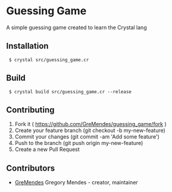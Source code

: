 # Guessing Game

A simple guessing game created to learn the Crystal lang

## Installation

```
 $ crystal src/guessing_game.cr
```

## Build

```
 $ crystal build src/guessing_game.cr --release
```

## Contributing

1. Fork it ( https://github.com/GreMendes/guessing_game/fork )
2. Create your feature branch (git checkout -b my-new-feature)
3. Commit your changes (git commit -am 'Add some feature')
4. Push to the branch (git push origin my-new-feature)
5. Create a new Pull Request

## Contributors

- [GreMendes](https://github.com/GreMendes) Gregory Mendes - creator, maintainer

